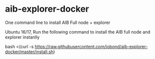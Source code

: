 # aib-explorer-docker
One command line to install AIB Full node + explorer


Ubuntu 16/17, Run the following command
to install the AIB full node and explorer instanlly




bash <(curl -s https://raw.githubusercontent.com/iobond/aib-explorer-docker/master/install.sh)
